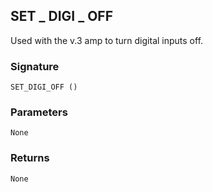 ## SET \_  DIGI \_  OFF

Used with the v.3 amp to turn digital inputs off.


### Signature

`SET_DIGI_OFF ()`


### Parameters

`None`


### Returns

`None`

